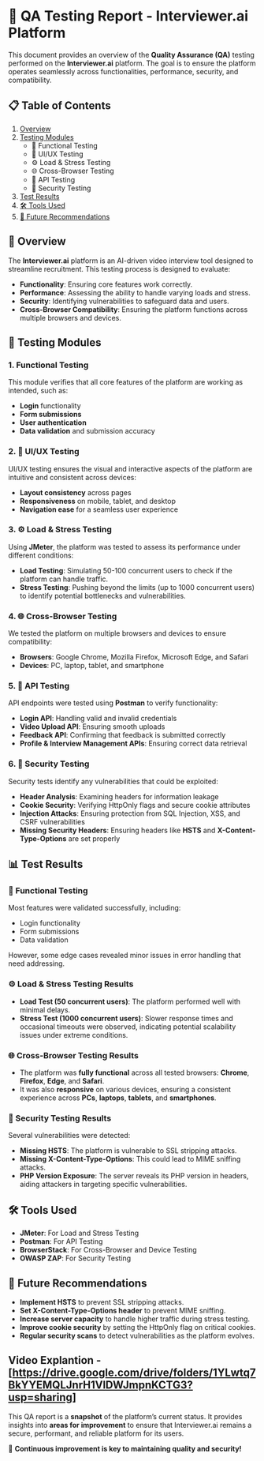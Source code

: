 # 🚀 QA Testing Report - Interviewer.ai Platform

This document provides an overview of the **Quality Assurance (QA)** testing performed on the **Interviewer.ai** platform. The goal is to ensure the platform operates seamlessly across functionalities, performance, security, and compatibility.

## 📋 Table of Contents
1. [Overview](#overview)
2. [Testing Modules](#testing-modules)
    - 🧪 Functional Testing
    - 🎨 UI/UX Testing
    - ⚙️ Load & Stress Testing
    - 🌐 Cross-Browser Testing
    - 🔌 API Testing
    - 🔐 Security Testing
3. [Test Results](#test-results)
4. [🛠 Tools Used](#tools-used)
5. [🔮 Future Recommendations](#future-recommendations)

## 📌 Overview
The **Interviewer.ai** platform is an AI-driven video interview tool designed to streamline recruitment. This testing process is designed to evaluate:
- **Functionality**: Ensuring core features work correctly.
- **Performance**: Assessing the ability to handle varying loads and stress.
- **Security**: Identifying vulnerabilities to safeguard data and users.
- **Cross-Browser Compatibility**: Ensuring the platform functions across multiple browsers and devices.

## 🧪 Testing Modules

### 1. **Functional Testing**
This module verifies that all core features of the platform are working as intended, such as:
- **Login** functionality
- **Form submissions**
- **User authentication**
- **Data validation** and submission accuracy

### 2. **🎨 UI/UX Testing**
UI/UX testing ensures the visual and interactive aspects of the platform are intuitive and consistent across devices:
- **Layout consistency** across pages
- **Responsiveness** on mobile, tablet, and desktop
- **Navigation ease** for a seamless user experience

### 3. **⚙️ Load & Stress Testing**
Using **JMeter**, the platform was tested to assess its performance under different conditions:
- **Load Testing**: Simulating 50-100 concurrent users to check if the platform can handle traffic.
- **Stress Testing**: Pushing beyond the limits (up to 1000 concurrent users) to identify potential bottlenecks and vulnerabilities.

### 4. **🌐 Cross-Browser Testing**
We tested the platform on multiple browsers and devices to ensure compatibility:
- **Browsers**: Google Chrome, Mozilla Firefox, Microsoft Edge, and Safari
- **Devices**: PC, laptop, tablet, and smartphone

### 5. **🔌 API Testing**
API endpoints were tested using **Postman** to verify functionality:
- **Login API**: Handling valid and invalid credentials
- **Video Upload API**: Ensuring smooth uploads
- **Feedback API**: Confirming that feedback is submitted correctly
- **Profile & Interview Management APIs**: Ensuring correct data retrieval

### 6. **🔐 Security Testing**
Security tests identify any vulnerabilities that could be exploited:
- **Header Analysis**: Examining headers for information leakage
- **Cookie Security**: Verifying HttpOnly flags and secure cookie attributes
- **Injection Attacks**: Ensuring protection from SQL Injection, XSS, and CSRF vulnerabilities
- **Missing Security Headers**: Ensuring headers like **HSTS** and **X-Content-Type-Options** are set properly

## 📊 Test Results

### 🧪 Functional Testing
Most features were validated successfully, including:
- Login functionality
- Form submissions
- Data validation

However, some edge cases revealed minor issues in error handling that need addressing.

### ⚙️ Load & Stress Testing Results
- **Load Test (50 concurrent users)**: The platform performed well with minimal delays.
- **Stress Test (1000 concurrent users)**: Slower response times and occasional timeouts were observed, indicating potential scalability issues under extreme conditions.

### 🌐 Cross-Browser Testing Results
- The platform was **fully functional** across all tested browsers: **Chrome**, **Firefox**, **Edge**, and **Safari**.
- It was also **responsive** on various devices, ensuring a consistent experience across **PCs**, **laptops**, **tablets**, and **smartphones**.

### 🔐 Security Testing Results
Several vulnerabilities were detected:
- **Missing HSTS**: The platform is vulnerable to SSL stripping attacks.
- **Missing X-Content-Type-Options**: This could lead to MIME sniffing attacks.
- **PHP Version Exposure**: The server reveals its PHP version in headers, aiding attackers in targeting specific vulnerabilities.

## 🛠 Tools Used
- **JMeter**: For Load and Stress Testing
- **Postman**: For API Testing
- **BrowserStack**: For Cross-Browser and Device Testing
- **OWASP ZAP**: For Security Testing

## 🔮 Future Recommendations
- **Implement HSTS** to prevent SSL stripping attacks.
- **Set X-Content-Type-Options header** to prevent MIME sniffing.
- **Increase server capacity** to handle higher traffic during stress testing.
- **Improve cookie security** by setting the HttpOnly flag on critical cookies.
- **Regular security scans** to detect vulnerabilities as the platform evolves.


Video Explantion -[https://drive.google.com/drive/folders/1YLwtq7BkYYEMQLJnrH1VlDWJmpnKCTG3?usp=sharing]
---

This QA report is a **snapshot** of the platform’s current status. It provides insights into **areas for improvement** to ensure that Interviewer.ai remains a secure, performant, and reliable platform for its users.

🔧 **Continuous improvement is key to maintaining quality and security!**
